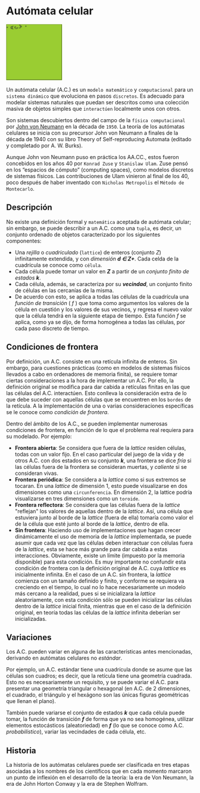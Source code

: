 # __Autómata celular__

<p align="left">
  <img height="150" src="./cellularAutomata.gif" />
</p>

Un autómata celular (A.C.) es un `modelo matemático` y `computacional` para un `sistema dinámico` que evoluciona en pasos `discretos`. Es adecuado para modelar sistemas naturales que puedan ser descritos como una colección masiva de objetos simples que `interactúen` localmente unos con otros.

Son sistemas descubiertos dentro del campo de la `física computacional` por [John von Neumann](https://es.wikipedia.org/wiki/John_von_Neumann "John von Neumann") en la década de `1950`. La teoría de los autómatas celulares se inicia con su precursor John von Neumann a finales de la década de 1940 con su libro Theory of Self-reproducing Automata (editado y completado por A. W. Burks).

Aunque John von Neumann puso en práctica los AA.CC., estos fueron concebidos en los años 40 por `Konrad Zuse` y `Stanislaw Ulam`. Zuse pensó en los “espacios de cómputo” (computing spaces), como modelos discretos de sistemas físicos. Las contribuciones de Ulam vinieron al final de los 40, poco después de haber inventado con `Nicholas Metropolis` el `Método de Montecarlo`. 

## Descripción

No existe una definición formal y `matemática` aceptada de autómata celular; sin embargo, se puede describir a un A.C. como una `tupla`, es decir, un conjunto ordenado de objetos caracterizado por los siguientes componentes: 

- Una *rejilla* o *cuadriculado* (`lattice`) de enteros (conjunto *Z*) infinitamente extendida, y con *dimensión* ***d ∈ Z+***. Cada celda de la cuadrícula se conoce como `célula`.
- Cada célula puede tomar un valor en ***Z*** a partir de un *conjunto finito de estados __k__*.
- Cada célula, además, se caracteriza por su __*vecindad*__, un conjunto finito de células en las cercanías de la misma.
- De acuerdo con esto, se aplica a todas las células de la cuadrícula una *función de transición* ( *f* ) que toma como argumentos los valores de la célula en cuestión y los valores de sus vecinos, y regresa el nuevo valor que la célula tendrá en la siguiente etapa de tiempo. Esta función *f* se aplica, como ya se dijo, de forma homogénea a todas las células, por cada paso discreto de tiempo.

## __Condiciones de frontera__

Por definición, un A.C. consiste en una retícula infinita de enteros. Sin embargo, para cuestiones prácticas (como en modelos de sistemas físicos llevados a cabo en ordenadores de memoria finita), se requiere tomar ciertas consideraciones a la hora de implementar un A.C. Por ello, la definición original se modifica para dar cabida a retículas finitas en las que las células del A.C. interactúen. Esto conlleva la consideración extra de lo que debe suceder con aquellas células que se encuentren en los `bordes` de la retícula. A la implementación de una o varias consideraciones específicas se le conoce como *condición de frontera*.

Dentro del ámbito de los A.C., se pueden implementar numerosas condiciones de frontera, en función de lo que el problema real requiera para su modelado. Por ejemplo: 

- __Frontera abierta__: Se considera que fuera de la *lattice* residen células, todas con un valor fijo. En el caso particular del juego de la vida y de otros A.C. con dos estados en su conjunto __*k*__, una frontera se dice *fría* si las células fuera de la frontera se consideran muertas, y *caliente* si se consideran vivas.
- __Frontera periódica__: Se considera a la *lattice* como si sus extremos se tocaran. En una *lattice* de dimensión 1, esto puede visualizarse en dos dimensiones como una `circunferencia`. En dimensión 2, la lattice podría visualizarse en tres dimensiones como un `toroide`.
- __Frontera reflectora__: Se considera que las células fuera de la *lattice* "reflejan" los valores de aquellas dentro de la *lattice*. Así, una célula que estuviera junto al borde de la *lattice* (fuera de ella) tomaría como valor el de la célula que esté junto al borde de la *lattice*, dentro de ella.
- __Sin frontera__: Haciendo uso de implementaciones que hagan crecer dinámicamente el uso de memoria de la *lattice* implementada, se puede asumir que cada vez que las células deben interactuar con células fuera de la *lattice*, esta se hace más grande para dar cabida a estas interacciones. Obviamente, existe un límite (impuesto por la memoria disponible) para esta condición. Es muy importante no confundir esta condición de frontera con la definición original de A.C. cuya *lattice* es inicialmente infinita. En el caso de un A.C. sin frontera, la *lattice* comienza con un tamaño definido y finito, y conforme se requiera va creciendo en el tiempo, lo cual no lo hace necesariamente un modelo más cercano a la realidad, pues si se inicializara la *lattice* aleatoriamente, con esta condición sólo se pueden inicializar las células dentro de la *lattice* inicial finita, mientras que en el caso de la definición original, en teoría todas las células de la *lattice* infinita deberían ser inicializadas.

## __Variaciones__

Los A.C. pueden variar en alguna de las características antes mencionadas, derivando en autómatas celulares no *estándar*.

Por ejemplo, un A.C. estándar tiene una cuadrícula donde se asume que las células son cuadros; es decir, que la retícula tiene una geometría cuadrada. Esto no es necesariamente un requisito, y se puede variar el A.C. para presentar una geometría triangular o hexagonal (en A.C. de 2 dimensiones, el cuadrado, el triángulo y el hexágono son las únicas figuras geométricas que llenan el plano).

También puede variarse el conjunto de estados __*k*__ que cada célula puede tomar, la función de transición __*f*__ de forma que ya no sea homogénea, utilizar elementos estocásticos (aleatoriedad) en __*f*__ (lo que se conoce como A.C. *probabilístico*), variar las vecindades de cada célula, etc. 

## Historia

La historia de los autómatas celulares puede ser clasificada en tres etapas asociadas a los nombres de los científicos que en cada momento marcaron un punto de inflexión en el desarrollo de la teoría: la era de Von Neumann, la era de John Horton Conway y la era de Stephen Wolfram. 